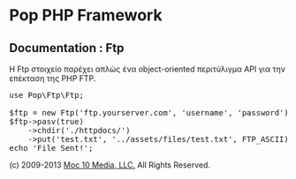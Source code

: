 Pop PHP Framework
=================

Documentation : Ftp
-------------------

Η Ftp στοιχείο παρέχει απλώς ένα object-oriented περιτύλιγμα API για την επέκταση της PHP FTP.

<pre>
use Pop\Ftp\Ftp;

$ftp = new Ftp('ftp.yourserver.com', 'username', 'password');
$ftp->pasv(true)
    ->chdir('./httpdocs/')
    ->put('test.txt', '../assets/files/test.txt', FTP_ASCII);
echo 'File Sent!';
</pre>

(c) 2009-2013 [Moc 10 Media, LLC.](http://www.moc10media.com) All Rights Reserved.
